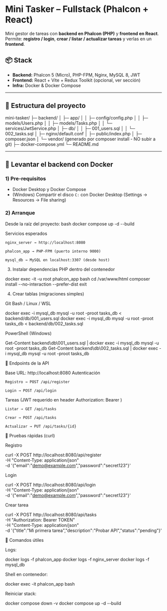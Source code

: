 # Mini Tasker – Fullstack (Phalcon + React)

Mini gestor de tareas con **backend en Phalcon (PHP)** y **frontend en React**.  
Permite: **registro / login**, **crear / listar / actualizar tareas** y verlas en un **frontend**.

## 📦 Stack

- **Backend:** Phalcon 5 (Micro), PHP-FPM, Nginx, MySQL 8, JWT
- **Frontend:** React + Vite + Redux Toolkit (opcional, ver sección)
- **Infra:** Docker & Docker Compose

---

## 📁 Estructura del proyecto

mini-tasker/
├─ backend/
│ ├─ app/
│ │ ├─ config/config.php
│ │ ├─ models/Users.php
│ │ ├─ models/Tasks.php
│ │ └─ services/JwtService.php
│ ├─ db/
│ │ ├─ 001_users.sql
│ │ └─ 002_tasks.sql
│ ├─ nginx/default.conf
│ ├─ public/index.php
│ ├─ composer.json
│ └─ vendor/ (generado por composer install - NO subir a git)
├─ docker-compose.yml
└─ README.md



---

## 🚀 Levantar el backend con Docker

### 1) Pre-requisitos
- Docker Desktop y Docker Compose
- (Windows) Compartir el disco `C:` con Docker Desktop (Settings → Resources → File sharing)

### 2) Arranque
Desde la raíz del proyecto:
bash
docker compose up -d --build

Servicios esperados

    nginx_server → http://localhost:8080

    phalcon_app → PHP-FPM (puerto interno 9000)

    mysql_db → MySQL en localhost:3307 (desde host)

3) Instalar dependencias PHP dentro del contenedor

docker exec -it -u root phalcon_app bash
cd /var/www/html
composer install --no-interaction --prefer-dist
exit

4) Crear tablas (migraciones simples)

Git Bash / Linux / WSL

docker exec -i mysql_db mysql -u root -proot tasks_db < backend/db/001_users.sql
docker exec -i mysql_db mysql -u root -proot tasks_db < backend/db/002_tasks.sql

PowerShell (Windows)

Get-Content backend\db\001_users.sql | docker exec -i mysql_db mysql -u root -proot tasks_db
Get-Content backend\db\002_tasks.sql | docker exec -i mysql_db mysql -u root -proot tasks_db

📡 Endpoints de la API

Base URL: http://localhost:8080
Autenticación

    Registro → POST /api/register

    Login → POST /api/login

Tareas (JWT requerido en header Authorization: Bearer <TOKEN>)

    Listar → GET /api/tasks

    Crear → POST /api/tasks

    Actualizar → PUT /api/tasks/{id}

🧪 Pruebas rápidas (curl)

Registro

curl -X POST http://localhost:8080/api/register \
  -H "Content-Type: application/json" \
  -d '{"email":"demo@example.com","password":"secret123"}'

Login

curl -X POST http://localhost:8080/api/login \
  -H "Content-Type: application/json" \
  -d '{"email":"demo@example.com","password":"secret123"}'

Crear tarea

curl -X POST http://localhost:8080/api/tasks \
  -H "Authorization: Bearer TOKEN" \
  -H "Content-Type: application/json" \
  -d '{"title":"Mi primera tarea","description":"Probar API","status":"pending"}'

🧰 Comandos útiles

Logs:

docker logs -f phalcon_app
docker logs -f nginx_server
docker logs -f mysql_db

Shell en contenedor:

docker exec -it phalcon_app bash

Reiniciar stack:

docker compose down -v
docker compose up -d --build
